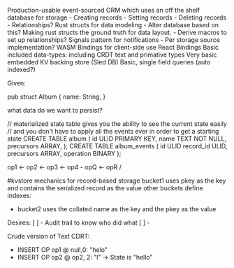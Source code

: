 
Production-usable event-sourced ORM which uses an off the shelf database for storage
    - Creating records
    - Setting records
    - Deleting records
    - Relationships?
Rust structs for data modeling
    - Alter database based on this? Making rust structs the ground truth for data layout.
    - Derive macros to set up relationships?
Signals pattern for notifications
    - Per storage source implementation?
WASM Bindings for client-side use
React Bindings
Basic included data-types: including CRDT text and primative types
Very basic embedded KV backing store (Sled DB)
Basic, single field queries (auto indexed?)

Given:

pub struct Album {
    name: String,
}

what data do we want to persist?

// materialized state table gives you the ability to see the current state easily
// and you don't have to apply all the events ever in order to get a starting state
CREATE TABLE album (
    id ULID PRIMARY KEY,
    name TEXT NOT NULL,
    precursors ARRAY<ULID>,
);
CREATE TABLE album_events (
    id ULID
    record_id ULID,
    precursors ARRAY<ULID>,
    operation BINARY
);

op1 <- op2 <- op3   <- op4
    \- opQ <- opR /

#kvstore mechanics for record-based storage
bucket1 uses pkey as the key and contains the serialized record as the value
other buckets define indexes:
   - bucket2 uses the collated name as the key and the pkey as the value

Desires:
[ ] - Audit trail to know who did what
[ ] - 


Crude version of Text CDRT:
- INSERT OP op1 @ null,0: "helo"
- INSERT OP op2 @ op2, 2: "l" -> State is "hello"